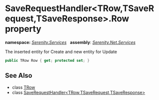 # SaveRequestHandler&lt;TRow,TSaveRequest,TSaveResponse&gt;.Row property
**namespace:** *[Serenity.Services](../../README.md#serenity.services-namespace)*   **assembly**: *[Serenity.Net.Services](../../README.md)*

The inserted entity for Create and new entity for Update

```csharp
public TRow Row { get; protected set; }
```

## See Also

* class [TRow](../Serenity.Net.Services/../SaveRequestHandler-3.TRow.md)
* class [SaveRequestHandler&lt;TRow,TSaveRequest,TSaveResponse&gt;](../SaveRequestHandler-3.md)